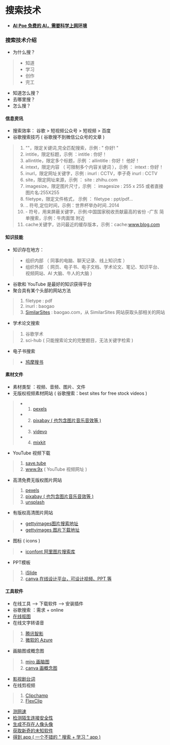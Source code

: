 # 搜索技术


<!--more-->
- **[AI Poe 免费的 AI，需要科学上网环境](https://poe.com/chat/2frwt4nejn8kjn8dbku)**
### 搜索技术介绍
- 为什么搜？
>- 知道
>- 学习 
>- 创作
>- 完工
- 知道怎么搜？
- 去哪里搜？
- 怎么搜？
#### 信息资讯
- 搜索效率： 谷歌 > 短视频公众号 > 短视频 > 百度
- 谷歌搜索技巧 ( 谷歌搜不到微信公众号的文章 )
>1. ""，限定关键词,完全匹配搜索，示例 : " 你好! " 
>2. intitle，限定标题，示例 ：intitle : 你好！ 
>3. allintitle，限定多个标题，示例 ：allintitle : 你好！ 他好！
>4. intext，限定内容 （ 可限制多个内容关键词 ），示例 ： intext : 你好！
>5. inurl，限定网址关键字，示例 : inurl : CCTV，李子奇 inurl : CCTV
>6. site，限定网址来源，示例 ： site : zhihu.com
>7. imagesize，限定图片尺寸，示例 ： imagesize : 255 x 255 或者直接 图片名:255X255
>8. filetype，限定文件格式， 示例 ： filetype : ppt/pdf...
> 9. .. 符号,定位时间，示例：世界杯举办时间..2014
> 10. \- 符号，用来屏蔽关键字，示例:中国国家税收贡献最高的省份 -广东
> 简单搜索，示例：牛肉面馆 附近
> 11. cache关键字，访问最近的缓存版本，示例：cache:www.blog.com
#### 知识技能
- 知识存在地方：
>- 组织内部 （ 同事的电脑、聊天记录、线上知识库 ）
>- 组织外部 （ 网页、电子书、电子文档、学术论文、笔记、知识平台、视频网站、AI 大脑、牛人的大脑 ）
- 谷歌和 YouTube 是最好的知识获得平台
- 聚合具有某个头部的网站方法
>1. filetype : pdf 
>2. inurl : baogao
>3. [SimilarSites](https://similarsites.com) : baogao.com，从 SimilarSites 网站获取头部相关的网站
- 学术论文搜索
>1. 谷歌学术
>2. sci-hub ( 只能搜索论文的完整题目，无法关键字检索 )
- 电子书搜索
>- [鸠摩搜书](https://jiumodiary.com) 
#### 素材文件
- 素材类型 ：视频、音频、图片、文件
- 无版权视频素材网站 ( 谷歌搜索：best sites for free stock videos )
>- 1. [pexels](https://pexels.com)
>- 2. [pixabay ( 也包含图片音乐音效等 )](https://pixabay.com)
>- 3. [videvo](https://videvo.net)
>- 4. [mixkit](https://mixkit.co)
- YouTube 视频下载
>1. [save.tube](https://save.tube/en35)
>2. www.9x ( YouTube 视频网址 )
- 高清免费无版权图片网站
>1. [pexels](https://pexels.com)
>2. [pixabay ( 也包含图片音乐音效等 )](https://pixabay.com)
>3. [unsplash](https://unsplash.com)
- 有版权高清图片网站
>- [gettyimages图片搜索地址](https://gettyimages.com)
>- [gettyimages 图片下载地址](https://steptodown.com/getty-images-downloader)
- 图标 ( icons )
>- [iconfont 阿里图片搜索库](https://iconfont.cn) 
- PPT模板
>1. [iSlide](https://islide.cc)
>2. [canva 在线设计平台，可设计视频、PPT 等](https://canva.com)
#### 工具软件
- 在线工具 --> 下载软件 --> 安装插件
- 谷歌搜索 ：需求 + online
- [在线抠图](https://remove.com)
- 在线文字转语音
>1. [腾讯智影](https://zenvideo.qq.com)
>2. [微软的 Azure](https://azure.microsoft.com/zh-cn/products/ai-services/text-to-speech)
- 画脑图或概念图
>1. [miro 画脑图](https://miro.com)
>2. [canva 画概念图](https://canva.com)
- [影视剧台词](https://zhaotaici.cn)
- 在线剪视频
>1. [Clipchamp](https://clipchamp.com/en)
>2. [FlexClip](https://flexclip.com)
- [测网速](https://fast.com)
- [检测陌生连接安全性](https://virustotal.com)
- [生成不存在人像头像](https://thispersondoesnotexist.com)
- [获取新奇的未知软件](https://alternativeto.net)
- [得到 app ( 一个不错的 " 搜索 + 学习 " app )](https://dedao.cn)
